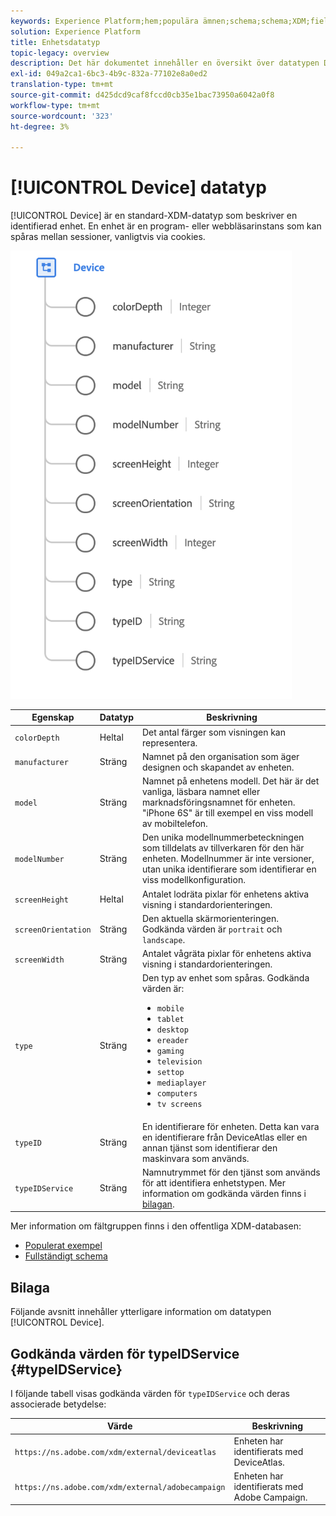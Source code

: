 ```yaml
---
keywords: Experience Platform;hem;populära ämnen;schema;schema;XDM;fields;schemas;scheman;device;data type;data type;
solution: Experience Platform
title: Enhetsdatatyp
topic-legacy: overview
description: Det här dokumentet innehåller en översikt över datatypen Device XDM.
exl-id: 049a2ca1-6bc3-4b9c-832a-77102e8a0ed2
translation-type: tm+mt
source-git-commit: d425dcd9caf8fccd0cb35e1bac73950a6042a0f8
workflow-type: tm+mt
source-wordcount: '323'
ht-degree: 3%

---
```


# [!UICONTROL Device] datatyp

[!UICONTROL Device] är en standard-XDM-datatyp som beskriver en identifierad enhet. En enhet är en program- eller webbläsarinstans som kan spåras mellan sessioner, vanligtvis via cookies.

<img src="../images/data-types/device.png" width="450" /><br />

| Egenskap | Datatyp | Beskrivning |
| --- | --- | --- |
| `colorDepth` | Heltal | Det antal färger som visningen kan representera. |
| `manufacturer` | Sträng | Namnet på den organisation som äger designen och skapandet av enheten. |
| `model` | Sträng | Namnet på enhetens modell. Det här är det vanliga, läsbara namnet eller marknadsföringsnamnet för enheten. &quot;iPhone 6S&quot; är till exempel en viss modell av mobiltelefon. |
| `modelNumber` | Sträng | Den unika modellnummerbeteckningen som tilldelats av tillverkaren för den här enheten. Modellnummer är inte versioner, utan unika identifierare som identifierar en viss modellkonfiguration. |
| `screenHeight` | Heltal | Antalet lodräta pixlar för enhetens aktiva visning i standardorienteringen. |
| `screenOrientation` | Sträng | Den aktuella skärmorienteringen. Godkända värden är `portrait` och `landscape`. |
| `screenWidth` | Sträng | Antalet vågräta pixlar för enhetens aktiva visning i standardorienteringen. |
| `type` | Sträng | Den typ av enhet som spåras. Godkända värden är: <ul><li>`mobile`</li><li>`tablet`</li><li>`desktop`</li><li>`ereader`</li><li>`gaming`</li><li>`television`</li><li>`settop`</li><li>`mediaplayer`</li><li>`computers`</li><li>`tv screens`</li></ul> |
| `typeID` | Sträng | En identifierare för enheten. Detta kan vara en identifierare från DeviceAtlas eller en annan tjänst som identifierar den maskinvara som används. |
| `typeIDService` | Sträng | Namnutrymmet för den tjänst som används för att identifiera enhetstypen. Mer information om godkända värden finns i [bilagan](#typeIDService). |

Mer information om fältgruppen finns i den offentliga XDM-databasen:

* [Populerat exempel](https://github.com/adobe/xdm/blob/master/components/datatypes/device.example.1.json)
* [Fullständigt schema](https://github.com/adobe/xdm/blob/master/components/datatypes/device.schema.json)

## Bilaga

Följande avsnitt innehåller ytterligare information om datatypen [!UICONTROL Device].

## Godkända värden för typeIDService {#typeIDService}

I följande tabell visas godkända värden för `typeIDService` och deras associerade betydelse:

| Värde | Beskrivning |
| --- | --- |
| `https://ns.adobe.com/xdm/external/deviceatlas` | Enheten har identifierats med DeviceAtlas. |
| `https://ns.adobe.com/xdm/external/adobecampaign` | Enheten har identifierats med Adobe Campaign. |
